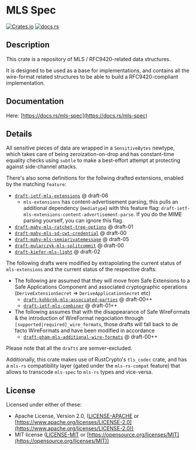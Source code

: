 # MLS Spec

[![Crates.io](https://img.shields.io/crates/v/mls-spec.svg)](https://crates.io/crates/mls-spec)
[![docs.rs](https://docs.rs/mls-spec/badge.svg)](https://docs.rs/mls-spec)

## Description

This crate is a repository of MLS / RFC9420-related data structures.

It is designed to be used as a base for implementations, and contains all the wire-format related structures to be able to build a RFC9420-compliant implementation.

## Documentation

Here: [https://docs.rs/mls-spec](https://docs.rs/mls-spec)

## Details

All sensitive pieces of data are wrapped in a `SensitiveBytes` newtype, which takes care of being zeroization-on-drop
and has constant-time equality checks using `subtle` to make a best-effort attempt at protecting against side-channel attacks.

There's also some definitions for the follwing drafted extensions, enabled by the matching `feature`:

- [`draft-ietf-mls-extensions`](https://www.ietf.org/archive/id/draft-ietf-mls-extensions-06.html) @ draft-06
  - `mls-extensions` has content-advertisement parsing, this pulls an additional dependency (`mediatype`) with this feature flag: `draft-ietf-mls-extensions-content-advertisement-parse`. If you do the MIME parsing yourself, you can ignore this flag.
- [`draft-mahy-mls-ratchet-tree-options`](https://www.ietf.org/archive/id/draft-mahy-mls-ratchet-tree-options-01.html) @ draft-01
- [`draft-mahy-mls-sd-cwt-credential`](https://www.ietf.org/archive/id/draft-mahy-mls-sd-cwt-credential-00.html) @ draft-00
- [`draft-mahy-mls-semiprivatemessage`](https://www.ietf.org/archive/id/draft-mahy-mls-semiprivatemessage-05.html) @ draft-05
- [`draft-mularczyk-mls-splitcommit`](https://www.ietf.org/archive/id/draft-mularczyk-mls-splitcommit-00.html) @ draft-00
- [`draft-kiefer-mls-light`](https://www.ietf.org/archive/id/draft-kiefer-mls-light-02.html) @ draft-02

The following drafts were modified by extrapolating the current status of `mls-extensions` and the current status of the respective drafts:

- The following are assumed that they will move from Safe Extensions to a Safe Applications Component and associated cryptographic operations (`DeriveExtensionSecret` => `DeriveApplicationSecret` etc)
  - [`draft-kohbrok-mls-associated-parties`](https://www.ietf.org/archive/id/draft-kohbrok-mls-associated-parties-00.html) @ draft-00++
  - [`draft-ietf-mls-combiner`](https://www.ietf.org/archive/id/draft-ietf-mls-combiner-01.html) @ draft-01++
- The following assumes that with the disappearance of Safe WireFormats & the introduction of WireFormat negociation through `[supported|required]_wire_formats`, those drafts will fall back to de facto WireFormats and have been modified in accordance
  - [`draft-pham-mls-additional-wire-formats`](https://www.ietf.org/archive/id/draft-pham-mls-additional-wire-formats-00.html) @ draft-00++

Please note that all the `drafts` are semver-excluded.

Additionally, this crate makes use of RustCrypto's `tls_codec` crate, and has a `mls-rs` compatibility layer (gated under the `mls-rs-compat` feature)
that allows to transcode `mls-spec` to `mls-rs` types and vice-versa.

## License

Licensed under either of these:

- Apache License, Version 2.0, ([LICENSE-APACHE](LICENSE-APACHE) or
  [https://www.apache.org/licenses/LICENSE-2.0](https://www.apache.org/licenses/LICENSE-2.0))
- MIT license ([LICENSE-MIT](LICENSE-MIT) or
  [https://opensource.org/licenses/MIT](https://opensource.org/licenses/MIT))
